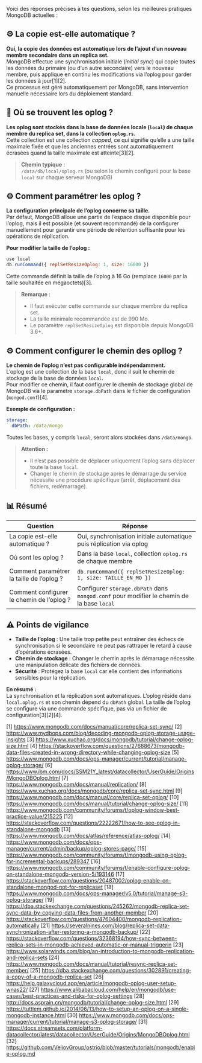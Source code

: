 Voici des réponses précises à tes questions, selon les meilleures pratiques MongoDB actuelles :

## ⚙️ La copie est-elle automatique ?

**Oui, la copie des données est automatique lors de l’ajout d’un nouveau membre secondaire dans un replica set.**  
MongoDB effectue une synchronisation initiale (*initial sync*) qui copie toutes les données du primaire (ou d’un autre secondaire) vers le nouveau membre, puis applique en continu les modifications via l’oplog pour garder les données à jour[1][2].  
Ce processus est géré automatiquement par MongoDB, sans intervention manuelle nécessaire lors du déploiement standard.

## 💾 Où se trouvent les oplog ?

**Les oplog sont stockés dans la base de données locale (`local`) de chaque membre du replica set, dans la collection `oplog.rs`.**  
Cette collection est une collection *capped*, ce qui signifie qu’elle a une taille maximale fixée et que les anciennes entrées sont automatiquement écrasées quand la taille maximale est atteinte[3][2].

> **Chemin typique** :  
> `/data/db/local/oplog.rs` (ou selon le chemin configuré pour la base `local` sur chaque serveur MongoDB)

## ⚙️ Comment paramétrer les oplog ?

**La configuration principale de l’oplog concerne sa taille.**  
Par défaut, MongoDB alloue une partie de l’espace disque disponible pour l’oplog, mais il est possible (et souvent recommandé) de la configurer manuellement pour garantir une période de rétention suffisante pour les opérations de réplication.

**Pour modifier la taille de l’oplog :**
```javascript
use local
db.runCommand({ replSetResizeOplog: 1, size: 16000 })
```
Cette commande définit la taille de l’oplog à 16 Go (remplace `16000` par la taille souhaitée en mégaoctets)[3].

> **Remarque** :  
> - Il faut exécuter cette commande sur chaque membre du replica set.
> - La taille minimale recommandée est de 990 Mo.
> - Le paramètre `replSetResizeOplog` est disponible depuis MongoDB 3.6+.

## ⚙️ Comment configurer le chemin des opllog ?

**Le chemin de l’oplog n’est pas configurable indépendamment.**  
L’oplog est une collection de la base `local`, donc il suit le chemin de stockage de la base de données `local`.  
Pour modifier ce chemin, il faut configurer le chemin de stockage global de MongoDB via le paramètre `storage.dbPath` dans le fichier de configuration (`mongod.conf`)[4].

**Exemple de configuration :**
```yaml
storage:
  dbPath: /data/mongo
```
Toutes les bases, y compris `local`, seront alors stockées dans `/data/mongo`.

> **Attention :**  
> - Il n’est pas possible de déplacer uniquement l’oplog sans déplacer toute la base `local`.
> - Changer le chemin de stockage après le démarrage du service nécessite une procédure spécifique (arrêt, déplacement des fichiers, redémarrage).

## 📊 Résumé

| Question                                  | Réponse                                                                                  |
|--------------------------------------------|------------------------------------------------------------------------------------------|
| La copie est-elle automatique ?            | Oui, synchronisation initiale automatique puis réplication via oplog                     |
| Où sont les oplog ?                        | Dans la base `local`, collection `oplog.rs` de chaque membre                             |
| Comment paramétrer la taille de l’oplog ?  | `db.runCommand({ replSetResizeOplog: 1, size: TAILLE_EN_MO })`                           |
| Comment configurer le chemin de l’oplog ?  | Configurer `storage.dbPath` dans `mongod.conf` pour modifier le chemin de la base `local`|

## ⚠️ Points de vigilance

- **Taille de l’oplog** : Une taille trop petite peut entraîner des échecs de synchronisation si le secondaire ne peut pas rattraper le retard à cause d’opérations écrasées.
- **Chemin de stockage** : Changer le chemin après le démarrage nécessite une manipulation délicate des fichiers de données.
- **Sécurité** : Protégez la base `local` car elle contient des informations sensibles pour la réplication.

**En résumé :**  
La synchronisation et la réplication sont automatiques. L’oplog réside dans `local.oplog.rs` et son chemin dépend du `dbPath` global. La taille de l’oplog se configure via une commande spécifique, pas via un fichier de configuration[3][2][4].

[1] https://www.mongodb.com/docs/manual/core/replica-set-sync/
[2] https://www.mydbops.com/blog/decoding-mongodb-oplog-storage-usage-insights
[3] https://www.xuchao.org/docs/mongodb/tutorial/change-oplog-size.html
[4] https://stackoverflow.com/questions/27688673/mongodb-data-files-created-in-wrong-directory-while-changing-oplog-size
[5] https://www.mongodb.com/docs/ops-manager/current/tutorial/manage-oplog-storage/
[6] https://www.ibm.com/docs/SSM21Y_latest/datacollector/UserGuide/Origins/MongoDBOplog.html
[7] https://www.mongodb.com/docs/manual/replication/
[8] https://www.xuchao.org/docs/mongodb/core/replica-set-sync.html
[9] https://www.mongodb.com/docs/manual/core/replica-set-oplog/
[10] https://www.mongodb.com/docs/manual/tutorial/change-oplog-size/
[11] https://www.mongodb.com/community/forums/t/oplog-window-best-practice-value/215225
[12] https://stackoverflow.com/questions/22222671/how-to-see-oplog-in-standalone-mongodb
[13] https://www.mongodb.com/docs/atlas/reference/atlas-oplog/
[14] https://www.mongodb.com/docs/ops-manager/current/admin/backup/oplog-stores-page/
[15] https://www.mongodb.com/community/forums/t/mongodb-using-oplog-for-incremental-backups/289347
[16] https://www.mongodb.com/community/forums/t/enable-configure-oplog-on-standalone-mongodb-version-5/193146
[17] https://stackoverflow.com/questions/20487002/oplog-enable-on-standalone-mongod-not-for-replicaset
[18] https://www.mongodb.com/docs/ops-manager/v5.0/tutorial/manage-s3-oplog-storage/
[19] https://dba.stackexchange.com/questions/245262/mongodb-replica-set-sync-data-by-copying-data-files-from-another-member
[20] https://stackoverflow.com/questions/47604400/mongodb-replication-automatically
[21] https://severalnines.com/blog/replica-set-data-synchronization-after-restoring-a-mongodb-backup/
[22] https://stackoverflow.com/questions/32368194/how-sync-between-replica-sets-in-mongodb-achieved-automatic-or-manual-triggerin
[23] https://www.solarwinds.com/blog/an-introduction-to-mongodb-replication-and-replica-sets
[24] https://www.mongodb.com/docs/manual/tutorial/resync-replica-set-member/
[25] https://dba.stackexchange.com/questions/302891/creating-a-copy-of-a-mongodb-replica-set
[26] https://help.galaxycloud.app/en/article/mongodb-oplog-user-setup-wnas22/
[27] https://www.alibabacloud.com/help/en/mongodb/use-cases/best-practices-and-risks-for-oplog-settings
[28] http://docs.asprain.cn/mongodb/tutorial/change-oplog-size.html
[29] https://tuttlem.github.io/2014/06/13/how-to-setup-an-oplog-on-a-single-mongodb-instance.html
[30] https://www.mongodb.com/docs/ops-manager/current/tutorial/manage-s3-oplog-storage/
[31] https://docs.streamsets.com/platform-datacollector/latest/datacollector/UserGuide/Origins/MongoDBOplog.html
[32] https://github.com/VeliovGroup/ostrio/blob/master/tutorials/mongodb/enable-oplog.md